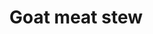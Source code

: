 ---
title: Goat meat stew
description: delicious nigerian vegetable soup
featured-image: /uploads/beef-stew.jpg
theme: Soups
---